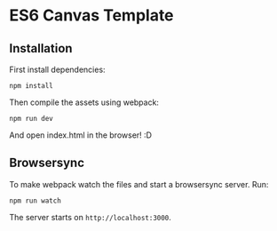 # ES6 Canvas Template


## Installation
First install dependencies:
```
npm install
```

Then compile the assets using webpack:
```
npm run dev
```

And open index.html in the browser! :D

## Browsersync
To make webpack watch the files and start a browsersync server. Run:
```
npm run watch
``` 

The server starts on `http://localhost:3000`.
